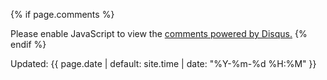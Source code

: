 {% if page.comments %}
<div id="disqus_thread"></div>
<script>
    var disqus_config = function () {
        this.page.url = {{ page.url }}
        this.page.identifier = {{ page.id }}
    };
    (function() { // DON'T EDIT BELOW THIS LINE
    var d = document, s = d.createElement('script');
    s.src = 'https://totally-information-development-hub.disqus.com/embed.js';
    s.setAttribute('data-timestamp', +new Date());
    (d.head || d.body).appendChild(s);
    })();
</script>
<noscript>Please enable JavaScript to view the <a href="https://disqus.com/?ref_noscript">comments powered by Disqus.</a></noscript>
{% endif %}

Updated: {{ page.date | default: site.time | date: "%Y-%m-%d %H:%M" }}
